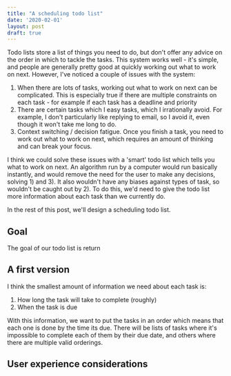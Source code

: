 ```yaml
---
title: "A scheduling todo list"
date: '2020-02-01'
layout: post
draft: true
---
```


Todo lists store a list of things you need to do, but don't offer any advice on the order in which to tackle the tasks. This system works well - it's simple, and people are generally pretty good at quickly working out what to work on next. However, I've noticed a couple of issues with the system:

1. When there are lots of tasks, working out what to work on next can be complicated. This is especially true if there are multiple constraints on each task - for example if each task has a deadline and priority
2. There are certain tasks which I easy tasks, which I irrationally avoid. For example, I don't particularly like replying to email, so I avoid it, even though it won't take me long to do. 
3. Context switching / decision fatigue. Once you finish a task, you need to work out what to work on next, which requires an amount of thinking and can break your focus.

I think we could solve these issues with a 'smart' todo list which tells you what to work on next. An algorithm run by a computer would run basically instantly, and would remove the need for the user to make any decisions, solving 1) and 3). It also wouldn't have any biases against types of task, so wouldn't be caught out by 2). To do this, we'd need to give the todo list more information about each task than we currently do.

In the rest of this post, we'll design a scheduling todo list.

## Goal

The goal of our todo list is return 

## A first version

I think the smallest amount of information we need about each task is:

1. How long the task will take to complete (roughly)
2. When the task is due

With this information, we want to put the tasks in an order which means that each one is done by the time its due. There will be lists of tasks where it's impossible to complete each of them by their due date, and others where there are multiple valid orderings.


## User experience considerations
